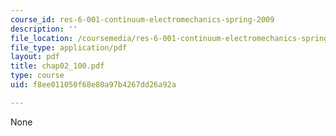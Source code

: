 ```yaml
---
course_id: res-6-001-continuum-electromechanics-spring-2009
description: ''
file_location: /coursemedia/res-6-001-continuum-electromechanics-spring-2009/f8ee011050f68e80a97b4267dd26a92a_chap02_100.pdf
file_type: application/pdf
layout: pdf
title: chap02_100.pdf
type: course
uid: f8ee011050f68e80a97b4267dd26a92a

---
```

None